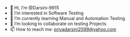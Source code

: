 - 👋 Hi, I’m @Darsini-9915
- 👀 I’m interested in Software Testing
- 🌱 I’m currently learning Manual and Automation Testing
- 💞️ I’m looking to collaborate on testing Projects
- 📫 How to reach me: priyadarsini2599@yahoo.com

<!---
Darsini-9915/Darsini-9915 is a ✨ special ✨ repository because its `README.md` (this file) appears on your GitHub profile.
You can click the Preview link to take a look at your changes.
--->

